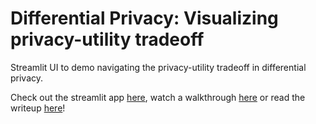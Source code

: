 # Differential Privacy: Visualizing privacy-utility tradeoff
Streamlit UI to demo navigating the privacy-utility tradeoff in differential privacy.

Check out the streamlit app [here](https://sjonany-diff-privacy-tradeoff-streamlit-main-4b1bbl.streamlitapp.com/), watch a walkthrough [here](https://drive.google.com/file/d/1cf602kDkQHjwNMtZfrdwt31Q0z0hmPJV/view?usp=sharing) or read the writeup [here](https://medium.com/@sjonany/usable-differential-privacy-a-tool-to-navigate-the-privacy-utility-tradeoff-51d3ae9559a5)!

